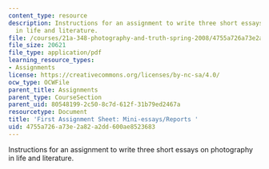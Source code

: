 ```yaml
---
content_type: resource
description: Instructions for an assignment to write three short essays on photography
  in life and literature.
file: /courses/21a-348-photography-and-truth-spring-2008/4755a726a73e2a82a2dd600ae8523683_mini.pdf
file_size: 20621
file_type: application/pdf
learning_resource_types:
- Assignments
license: https://creativecommons.org/licenses/by-nc-sa/4.0/
ocw_type: OCWFile
parent_title: Assignments
parent_type: CourseSection
parent_uid: 80548199-2c50-8c7d-612f-31b79ed2467a
resourcetype: Document
title: 'First Assignment Sheet: Mini-essays/Reports '
uid: 4755a726-a73e-2a82-a2dd-600ae8523683
---
```

Instructions for an assignment to write three short essays on photography in life and literature.